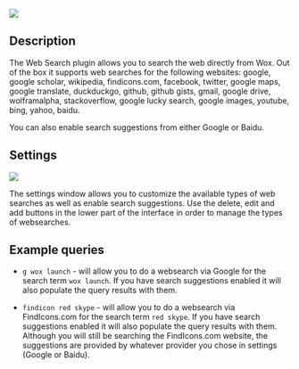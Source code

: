 ![](http://imgur.com/Qn6PlX9.png)

## Description

The Web Search plugin allows you to search the web directly from Wox. Out of the box it supports web searches for the following websites: google, google scholar, wikipedia, findicons.com,  facebook, twitter, google maps, google translate, duckduckgo, github, github gists, gmail, google drive, wolframalpha, stackoverflow, google lucky search, google images, youtube, bing, yahoo, baidu.

You can also enable search suggestions from either Google or Baidu. 

## Settings

![](http://imgur.com/auVjcHD.png)

The settings window allows you to customize the available types of web searches as well as enable search suggestions. Use the delete, edit and add buttons in the lower part of the interface in order to manage the types of websearches. 

## Example queries

- `g wox launch` - will allow you to do a websearch via Google for the search term `wox launch`. If you have search suggestions enabled it will also populate the query results with them. 

- `findicon red skype` - will allow you to do a websearch via FindIcons.com for the search term `red skype`. If you have search suggestions enabled it will also populate the query results with them. Although you will still be searching the FindIcons.com website, the suggestions are provided by whatever provider you chose in settings (Google or Baidu).